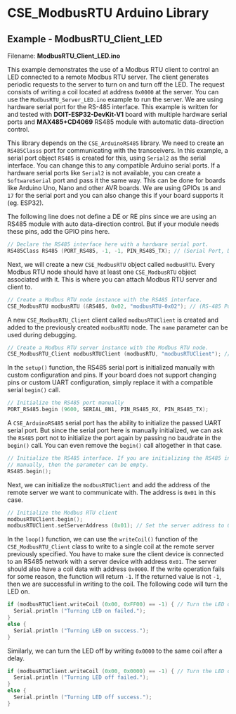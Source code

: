 
# CSE_ModbusRTU Arduino Library

## Example - ModbusRTU_Client_LED

Filename: **ModbusRTU_Client_LED.ino**

This example demonstrates the use of a Modbus RTU client to control an LED connected to a remote Modbus RTU server. The client generates periodic requests to the server to turn on and turn off the LED. The request consists of writing a coil located at address `0x0000` at the server. You can use the `ModbusRTU_Server_LED.ino` example to run the server. We are using hardware serial port for the RS-485 interface. This example is written for and tested with **DOIT-ESP32-DevKit-V1** board with multiple hardware serial ports and **MAX485+CD4069** RS485 module with automatic data-direction control.

This library depends on the `CSE_ArduinoRS485` library. We need to create an `RS485Classs` port for communicating with the transceivers. In this example, a serial port object `RS485` is created for this, using `Serial2` as the serial interface. You can change this to any compatible Arduino serial ports. If a hardware serial ports like `Serial2` is not available, you can create a `SoftwareSerial` port and pass it the same way. This can be done for boards like Arduino Uno, Nano and other AVR boards. We are using GPIOs `16` and `17` for the serial port and you can also change this if your board supports it (eg. ESP32).

The following line does not define a DE or RE pins since we are using an RS485 module with auto data-direction control. But if your module needs these pins, add the GPIO pins here.

```cpp
// Declare the RS485 interface here with a hardware serial port.
RS485Class RS485 (PORT_RS485, -1, -1, PIN_RS485_TX); // (Serial Port, DE, RE, TX)
```

Next, we will create a new `CSE_ModbusRTU` object called `modbusRTU`. Every Modbus RTU node should have at least one `CSE_ModbusRTU` object associated with it. This is where you can attach Modbus RTU server and client to.

```cpp
// Create a Modbus RTU node instance with the RS485 interface.
CSE_ModbusRTU modbusRTU (&RS485, 0x02, "modbusRTU-0x02"); // (RS-485 Port, Device Address, Device Name)
```

A new `CSE_ModbusRTU_Client` client called `modbusRTUClient` is created and added to the previously created `modbusRTU` node. The `name` parameter can be used during debugging.

```cpp
// Create a Modbus RTU server instance with the Modbus RTU node.
CSE_ModbusRTU_Client modbusRTUClient (modbusRTU, "modbusRTUClient"); // (CSE_ModbusRTU, Client Name)
```

In the `setup()` function, the RS485 serial port is initialized manually with custom configuration and pins. If your board does not support changing pins or custom UART configuration, simply replace it with a compatible serial `begin()` call.

```cpp
// Initialize the RS485 port manually
PORT_RS485.begin (9600, SERIAL_8N1, PIN_RS485_RX, PIN_RS485_TX);
```

A `CSE_ArduinoRS485` serial port has the ability to initialize the passed UART serial port. But since the serial port here is manually initialized, we can ask the `RS485` port not to initialize the port again by passing no baudrate in the `begin()` call. You can even remove the `begin()` call altogether in that case.

```cpp
// Initialize the RS485 interface. If you are initializing the RS485 interface
// manually, then the parameter can be empty.
RS485.begin();
```

Next, we can initialize the `modbusRTUClient` and add the address of the remote server we want to communicate with. The address is `0x01` in this case.

```cpp
// Initialize the Modbus RTU client
modbusRTUClient.begin();
modbusRTUClient.setServerAddress (0x01); // Set the server address to 0x01
```

In the `loop()` function, we can use the `writeCoil()` function of the `CSE_ModbusRTU_Client` class to write to a single coil at the remote server previously specified. You have to make sure the client device is connected to an RS485 network with a server device with address `0x01`. The server should also have a coil data with address `0x0000`. If the write operation fails for some reason, the function will return `-1`. If the returned value is not `-1`, then we are successful in writing to the coil. The following code will turn the LED on.

```cpp
if (modbusRTUClient.writeCoil (0x00, 0xFF00) == -1) { // Turn the LED on
  Serial.println ("Turning LED on failed.");
}
else {
  Serial.println ("Turning LED on success.");
}
```

Similarly, we can turn the LED off by writing `0x0000` to the same coil after a delay.

```cpp
if (modbusRTUClient.writeCoil (0x00, 0x0000) == -1) { // Turn the LED off
  Serial.println ("Turning LED off failed.");
}
else {
  Serial.println ("Turning LED off success.");
}
```



